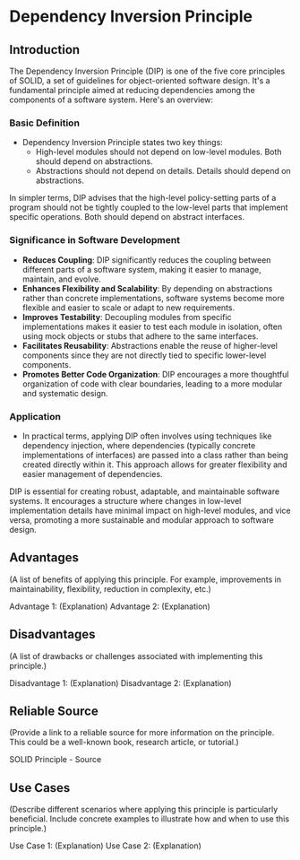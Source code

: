 # Dependency Inversion Principle

## Introduction

The Dependency Inversion Principle (DIP) is one of the five core principles of SOLID, a set of guidelines for object-oriented software design. It's a fundamental principle aimed at reducing dependencies among the components of a software system. Here's an overview:

### Basic Definition

- Dependency Inversion Principle states two key things:
  - High-level modules should not depend on low-level modules. Both should depend on abstractions.
  - Abstractions should not depend on details. Details should depend on abstractions.

In simpler terms, DIP advises that the high-level policy-setting parts of a program should not be tightly coupled to the low-level parts that implement specific operations. Both should depend on abstract interfaces.

### Significance in Software Development

- **Reduces Coupling**: DIP significantly reduces the coupling between different parts of a software system, making it easier to manage, maintain, and evolve.
- **Enhances Flexibility and Scalability**: By depending on abstractions rather than concrete implementations, software systems become more flexible and easier to scale or adapt to new requirements.
- **Improves Testability**: Decoupling modules from specific implementations makes it easier to test each module in isolation, often using mock objects or stubs that adhere to the same interfaces.
- **Facilitates Reusability**: Abstractions enable the reuse of higher-level components since they are not directly tied to specific lower-level components.
- **Promotes Better Code Organization**: DIP encourages a more thoughtful organization of code with clear boundaries, leading to a more modular and systematic design.

### Application

- In practical terms, applying DIP often involves using techniques like dependency injection, where dependencies (typically concrete implementations of interfaces) are passed into a class rather than being created directly within it. This approach allows for greater flexibility and easier management of dependencies.

DIP is essential for creating robust, adaptable, and maintainable software systems. It encourages a structure where changes in low-level implementation details have minimal impact on high-level modules, and vice versa, promoting a more sustainable and modular approach to software design.

## Advantages

(A list of benefits of applying this principle. For example, improvements in maintainability, flexibility, reduction in complexity, etc.)

Advantage 1: (Explanation)
Advantage 2: (Explanation)

## Disadvantages

(A list of drawbacks or challenges associated with implementing this principle.)

Disadvantage 1: (Explanation)
Disadvantage 2: (Explanation)

## Reliable Source

(Provide a link to a reliable source for more information on the principle. This could be a well-known book, research article, or tutorial.)

SOLID Principle - Source

## Use Cases

(Describe different scenarios where applying this principle is particularly beneficial. Include concrete examples to illustrate how and when to use this principle.)

Use Case 1: (Explanation)
Use Case 2: (Explanation)
